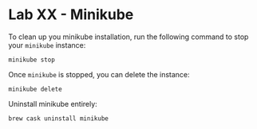 # Lab XX - Minikube

To clean up you minikube installation, run the following command to stop your 
`minikube` instance:

```
minikube stop
```

Once `minikube` is stopped, you can delete the instance:

```
minikube delete
```

Uninstall minikube entirely:

```
brew cask uninstall minikube
```